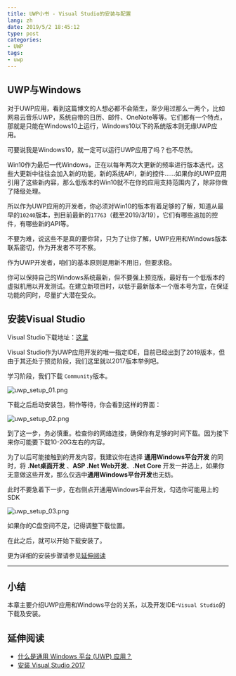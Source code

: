 ```yaml
---
title: UWP小书 - Visual Studio的安装与配置
lang: zh
date: 2019/5/2 18:45:12
type: post
categories:
- UWP
tags:
- uwp
---
```


## UWP与Windows

对于UWP应用，看到这篇博文的人想必都不会陌生，至少用过那么一两个，比如网易云音乐UWP，系统自带的日历、邮件、OneNote等等。它们都有一个特点，那就是只能在Windows10上运行，Windows10以下的系统版本则无缘UWP应用。

可要说我是Windows10，就一定可以运行UWP应用了吗？也不尽然。

Win10作为最后一代Windows，正在以每年两次大更新的频率进行版本迭代，这些大更新中往往会加入新的功能，新的系统API，新的控件……如果你的UWP应用引用了这些新内容，那么低版本的Win10就不在你的应用支持范围内了，除非你做了降级处理。

所以作为UWP应用的开发者，你必须对Win10的版本有着足够的了解，知道从最早的`10240`版本，到目前最新的`17763`（截至2019/3/19），它们有哪些追加的控件，有哪些新的API等。

不要为难，说这些不是真的要你背，只为了让你了解，UWP应用和Windows版本联系密切，作为开发者不可不察。

作为UWP开发者，咱们的基本原则是用新不用旧，但要求稳。

你可以保持自己的Windows系统最新，但不要强上预览版，最好有一个低版本的虚拟机用以开发测试。在建立新项目时，以低于最新版本一个版本号为宜，在保证功能的同时，尽量扩大潜在受众。

<!--more-->

## 安装Visual Studio

Visual Studio下载地址：[这里](https://visualstudio.microsoft.com/)

Visual Studio作为UWP应用开发的唯一指定IDE，目前已经出到了2019版本，但由于其还处于预览阶段，我们这里就以2017版本举例吧。

学习阶段，我们下载 `Community`版本。

![uwp_setup_01.png](https://storage.live.com/items/51816931BAB0F7A8!12434?authkey=AO7QXpgYo7-5DUU)

下载之后启动安装包，稍作等待，你会看到这样的界面：

![uwp_setup_02.png](https://storage.live.com/items/51816931BAB0F7A8!12435?authkey=AO7QXpgYo7-5DUU)

到了这一步，务必慎重。检查你的网络连接，确保你有足够的时间下载。因为接下来你可能要下载10-20G左右的内容。

为了以后可能接触到的开发内容，我建议你在选择 **通用Windows平台开发** 的同时，将 **.Net桌面开发** 、**ASP .Net Web开发**、**.Net Core** 开发一并选上，如果你无意做这些开发，那么仅选中**通用Windows平台开发**也无妨。

此时不要急着下一步，在右侧点开通用Windows平台开发，勾选你可能用上的SDK

![uwp_setup_03.png](https://storage.live.com/items/51816931BAB0F7A8!12437?authkey=AO7QXpgYo7-5DUU)

如果你的C盘空间不足，记得调整下载位置。

在此之后，就可以开始下载安装了。

更为详细的安装步骤请参见[延伸阅读](#延伸阅读)

---

## 小结

本章主要介绍UWP应用和Windows平台的关系，以及开发IDE-`Visual Studio`的下载及安装。

## 延伸阅读

- [什么是通用 Windows 平台 (UWP) 应用？](https://docs.microsoft.com/zh-cn/windows/uwp/get-started/universal-application-platform-guide)
- [安装 Visual Studio 2017](https://docs.microsoft.com/zh-cn/visualstudio/install/install-visual-studio?view=vs-2017)
